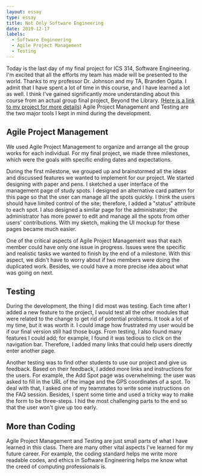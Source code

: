 ```yaml
---
layout: essay
type: essay
title: Not Only Software Engineering
date: 2019-12-17
labels:
  - Software Engineering
  - Agile Project Management
  - Testing
---
```


Today is the last day of my final project for ICS 314, Software Engineering. I'm excited that all the efforts my team has made will be presented to the world. Thanks to my professor Dr. Johnson and my TA, Branden Ogata. I admit that I have spent a lot of time in this course, and I have learned a lot as well. I think I've gained significantly more understanding about this course from an actual group final project, Beyond the Library. [(Here is a link to my project for more details)](https://beyond-the-library.github.io/) Agile Project Management and Testing are the two major tools I kept in mind during the development.

<h2> Agile Project Management</h2>

We used Agile Project Management to organize and arrange all the group works for each individual.  For my final project, we made three milestones, which were the goals with specific ending dates and expectations.

During the first milestone, we grouped up and brainstormed all the ideas and discussed features we wanted to implement for our project. We started designing with paper and pens. I sketched a user interface of the management page of study spots. I designed an alternative card pattern for this page so that the user can manage all the spots quickly. I think the users should have limited control of the site; therefore, I added a "status" attribute to each spot. I also designed a similar page for the administrator; the administrator has more power to edit and manage all the spots from other users' contributions. With my sketch, making the UI mockup for these pages became much easier. 

One of the critical aspects of Agile Project Management was that each member could have only one issue in progress. Issues were the specific and realistic tasks we wanted to finish by the end of a milestone. With this aspect, we didn't have to worry about if two members were doing the duplicated work. Besides, we could have a more precise idea about what was going on next.

<h2> Testing </h2>

During the development, the thing I did most was testing. Each time after I added a new feature to the project, I would test all the other modules that were related to the change to get rid of potential problems. It took a lot of my time, but it was worth it. I could image how frustrated my user would be if our final version still had those bugs. From testing, I also found many features I could add; for example, I found it was tedious to click on the navigation bar. Therefore, I added many links that could help users directly enter another page. 

Another testing was to find other students to use our project and give us feedback. Based on their feedback, I added more links and instructions for the users. For example, the Add Spot page was overwhelming: the user was asked to fill in the URL of the image and the GPS coordinates of a spot. To deal with that, I asked one of my teammates to write some instructions on the FAQ session. Besides, I spent some time and used a tricky way to make the form to be three-steps. I hid the most challenging parts to the end so that the user won't give up too early.

<h2>More than Coding</h2>

Agile Project Management and Testing are just small parts of what I have learned in this class. There are many other vital aspects I've learned for my future career. For example, the coding standard helps me write more readable codes, and ethics in Software Engineering helps me know what the creed of computing professionals is.